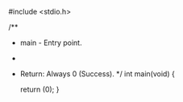 #include <stdio.h>

/**
 * main - Entry point.
 *
 * Return: Always 0 (Success).
 */
int main(void)
{

	return (0);
}

